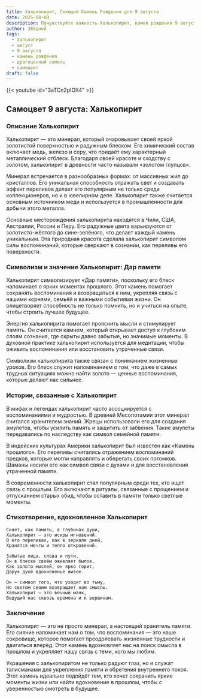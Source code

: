 ```yaml
---
title: Халькопирит, Сияющий Камень Рождения для 9 августа
date: 2025-08-09
description: Почувствуйте важность Халькопирит, камня рождения 9 августа, который символизирует Дар памяти. Пусть его красота и значение осветят ваш день.
author: 365дней
tags:
  - халькопирит
  - август
  - 9 августа
  - камень рождения
  - драгоценный камень
  - самоцвет
draft: false
---
```


{{< youtube id="3aTCn2pIOX4" >}}

## Самоцвет 9 августа: Халькопирит

### Описание Халькопирит

Халькопирит — это минерал, который очаровывает своей яркой золотистой поверхностью и радужным блеском. Его химический состав включает медь, железо и серу, что придаёт ему характерный металлический отблеск. Благодаря своей красоте и сходству с золотом, халькопирит в древности часто называли «золотом глупцов».

Минерал встречается в разнообразных формах: от массивных жил до кристаллов. Его уникальная способность отражать свет и создавать эффект переливов делает его популярным не только среди коллекционеров, но и в ювелирном деле. Халькопирит также считается основным источником меди и используется в промышленности для добычи этого металла.

Основные месторождения халькопирита находятся в Чили, США, Австралии, России и Перу. Его радужные цвета варьируются от золотисто-жёлтого до сине-зелёного, что делает каждый камень уникальным. Эта природная красота сделала халькопирит символом силы воспоминаний, которые сверкают в сознании, как переливы его поверхности.

### Символизм и значение Халькопирит: Дар памяти

Халькопирит символизирует «Дар памяти», поскольку его блеск напоминает о ярких моментах прошлого. Этот камень помогает сохранять воспоминания и возвращаться к ним, укрепляя связь с нашими корнями, семьёй и важными событиями жизни. Он олицетворяет способность не только помнить, но и учиться на опыте, чтобы строить лучшее будущее.

Энергия халькопирита помогает прояснить мысли и стимулирует память. Он считается камнем, который открывает доступ к глубоким слоям сознания, где скрыты давно забытые, но значимые моменты. В духовной практике халькопирит используется для медитации, чтобы оживить воспоминания или восстановить утраченные связи.

Символизм халькопирита также связан с пониманием жизненных уроков. Его блеск служит напоминанием о том, что даже в самых трудных ситуациях можно найти золото — ценные воспоминания, которые делают нас сильнее.

### Истории, связанные с Халькопирит

В мифах и легендах халькопирит часто ассоциируется с воспоминаниями и мудростью. В древней Месопотамии этот минерал считался хранителем знаний. Жрецы использовали его для создания амулетов, чтобы усилить память и защитить от забвения. Такие амулеты передавались по наследству как символ семейной памяти.

В индейских культурах Америки халькопирит был известен как «Камень прошлого». Его переливы считались отражением воспоминаний предков, которые могли направлять и оберегать своих потомков. Шаманы носили его как символ связи с духами и для восстановления утраченной памяти.

В современности халькопирит стал популярным среди тех, кто ищет связь с прошлым. Его включают в ритуалы, связанные с прощением и отпусканием старых обид, чтобы оставить в памяти только светлые моменты.

### Стихотворение, вдохновленное Халькопирит

```
Сияет, как память, в глубинах души,  
Халькопирит — это искры мгновений.  
В его переливах, как в зеркале дней,  
Хранятся мечты и тепло откровений.

Забытые лица, слова и пути,  
Он в блеске своём оживляет былое.  
Как золото мыслей, он ярко горит,  
Даруя душе вдохновенье живое.

Он — символ того, что уходит во тьму,  
Но светом своим возвращает нам смыслы.  
Халькопирит — это вечный маяк,  
Ведущий нас сквозь времена и к вершинам.
```

### Заключение

Халькопирит — это не просто минерал, а настоящий хранитель памяти. Его сияние напоминает нам о том, что воспоминания — это наше сокровище, которое помогает преодолевать жизненные трудности и двигаться вперёд. Этот камень вдохновляет нас на поиск смысла в прошлом и укрепляет нашу связь с теми, кого мы любим.

Украшения с халькопиритом не только радуют глаз, но и служат талисманами для укрепления памяти и обретения внутреннего покоя. Этот камень идеально подойдёт тем, кто хочет сохранить яркие моменты жизни или найти вдохновение в прошлом, чтобы с уверенностью смотреть в будущее.